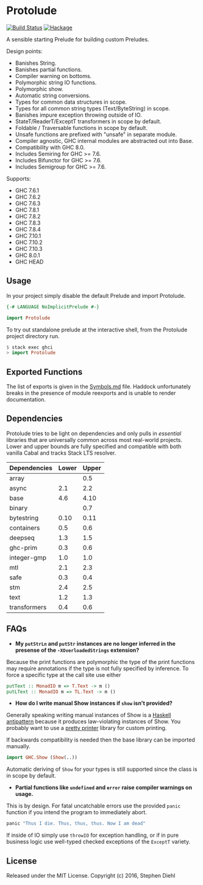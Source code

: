 Protolude
=========

[![Build Status](https://travis-ci.org/sdiehl/protolude.svg?branch=master)](https://travis-ci.org/sdiehl/protolude)
[![Hackage](https://img.shields.io/hackage/v/protolude.svg)](https://hackage.haskell.org/package/protolude)

A sensible starting Prelude for building custom Preludes.

Design points:

* Banishes String.
* Banishes partial functions.
* Compiler warning on bottoms.
* Polymorphic string IO functions.
* Polymorphic show.
* Automatic string conversions.
* Types for common data structures in scope.
* Types for all common string types (Text/ByteString) in scope.
* Banishes impure exception throwing outside of IO.
* StateT/ReaderT/ExceptT transformers in scope by default.
* Foldable / Traversable functions in scope by default.
* Unsafe functions are prefixed with "unsafe" in separate module.
* Compiler agnostic, GHC internal modules are abstracted out into Base.
* Compatibility with GHC 8.0.
* Includes Semiring for GHC >= 7.6.
* Includes Bifunctor for GHC >= 7.6.
* Includes Semigroup for GHC >= 7.6.

Supports:

 * GHC 7.6.1
 * GHC 7.6.2
 * GHC 7.6.3
 * GHC 7.8.1
 * GHC 7.8.2
 * GHC 7.8.3
 * GHC 7.8.4
 * GHC 7.10.1
 * GHC 7.10.2
 * GHC 7.10.3
 * GHC 8.0.1
 * GHC HEAD

Usage
-----

In your project simply disable the default Prelude and import Protolude.

```haskell
{-# LANGUAGE NoImplicitPrelude #-}

import Protolude
```

To try out standalone prelude at the interactive shell, from the Protolude
project directory run.

```haskell
$ stack exec ghci
> import Protolude
```

Exported Functions
------------------

The list of exports is given in the [Symbols.md](./Symbols.md) file. Haddock
unfortunately breaks in the presence of module reexports and is unable to render
documentation.

Dependencies
------------

Protolude tries to be light on dependencies and only pulls in *essential*
libraries that are universally common across most real-world projects. Lower and
upper bounds are fully specified and compatible with both vanilla Cabal and
tracks Stack LTS resolver.

| Dependencies  | Lower    | Upper    |
| -----------   | -------- | -------- |
| array         |          | 0.5      |
| async         | 2.1      | 2.2      |
| base          | 4.6      | 4.10     |
| binary        |          | 0.7      |
| bytestring    | 0.10     | 0.11     |
| containers    | 0.5      | 0.6      |
| deepseq       | 1.3      | 1.5      |
| ghc-prim      | 0.3      | 0.6      |
| integer-gmp   | 1.0      | 1.0      |
| mtl           | 2.1      | 2.3      |
| safe          | 0.3      | 0.4      |
| stm           | 2.4      | 2.5      |
| text          | 1.2      | 1.3      |
| transformers  | 0.4      | 0.6      |

FAQs
----

* **My ``putStrLn`` and ``putStr`` instances are no longer inferred in the presense
of the ``-XOverloadedStrings`` extension?**

Because the print functions are polymorphic the type of the print functions may
require annotations if the type is not fully specified by inference. To force a
specific type at the call site use either 

```haskell
putText :: MonadIO m => T.Text -> m ()
putLText :: MonadIO m => TL.Text -> m ()
```

* **How do I write manual Show instances if ``show`` isn't provided?**

Generally speaking writing manual instances of Show is a [Haskell antipattern](
http://www.stephendiehl.com/posts/strings.html) because it produces
law-violating instances of Show. You probably want to use a [pretty
printer](https://hackage.haskell.org/package/wl-pprint-text) library for custom
printing.

If backwards compatibility is needed then the base library can be imported
manually.

```haskell
import GHC.Show (Show(..))
```

Automatic deriving of ``Show`` for your types is still supported since the class
is in scope by default.

* **Partial functions like ``undefined`` and ``error`` raise compiler warnings on
  usage.**

This is by design. For fatal uncatchable errors use the provided ``panic``
function if you intend the program to immediately abort.

```haskell
panic "Thus I die. Thus, thus, thus. Now I am dead"
```

If inside of IO simply use ``throwIO`` for exception handling, or if in pure
business logic use well-typed checked exceptions of the ``ExceptT`` variety.

License
-------

Released under the MIT License.
Copyright (c) 2016, Stephen Diehl
